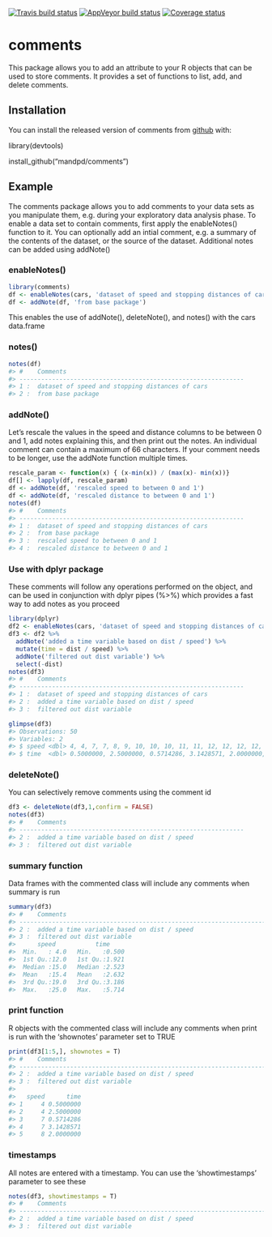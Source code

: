 
[![Travis build
status](https://travis-ci.com/mandpd/comments.svg?branch=master)](https://travis-ci.org/mandpd/comments)
[![AppVeyor build
status](https://ci.appveyor.com/api/projects/status/github/mandpd/comments?branch=master&svg=true)](https://ci.appveyor.com/project/mandpd/comments)
[![Coverage
status](https://codecov.io/gh/mandpd/comments/branch/master/graph/badge.svg)](https://codecov.io/github/mandpd/comments?branch=master)

<!-- README.md is generated from README.Rmd. Please edit that file -->

# comments

This package allows you to add an attribute to your R objects that can
be used to store comments. It provides a set of functions to list, add,
and delete comments.

## Installation

You can install the released version of comments from
[github](https://github.com/mandpd/comments) with:

library(devtools)

install\_github(“mandpd/comments”)

## Example

The comments package allows you to add comments to your data sets as you
manipulate them, e.g. during your exploratory data analysis phase. To
enable a data set to contain comments, first apply the enableNotes()
function to it. You can optionally add an intial comment, e.g. a summary
of the contents of the dataset, or the source of the dataset. Additional
notes can be added using addNote()

### enableNotes()

``` r
library(comments)
df <- enableNotes(cars, 'dataset of speed and stopping distances of cars')
df <- addNote(df, 'from base package') 
```

This enables the use of addNote(), deleteNote(), and notes() with the
cars data.frame

### notes()

``` r
notes(df)
#> #    Comments                                                      
#> --------------------------------------------------------------
#> 1 :  dataset of speed and stopping distances of cars                  
#> 2 :  from base package
```

### addNote()

Let’s rescale the values in the speed and distance columns to be between
0 and 1, add notes explaining this, and then print out the notes. An
individual comment can contain a maximum of 66 characters. If your
comment needs to be longer, use the addNote function multiple times.

``` r
rescale_param <- function(x) { (x-min(x)) / (max(x)- min(x))}
df[] <- lapply(df, rescale_param)
df <- addNote(df, 'rescaled speed to between 0 and 1')
df <- addNote(df, 'rescaled distance to between 0 and 1')
notes(df)
#> #    Comments                                                      
#> --------------------------------------------------------------
#> 1 :  dataset of speed and stopping distances of cars                  
#> 2 :  from base package                                                
#> 3 :  rescaled speed to between 0 and 1                                
#> 4 :  rescaled distance to between 0 and 1
```

### Use with dplyr package

These comments will follow any operations performed on the object, and
can be used in conjunction with dplyr pipes (%\>%) which provides a fast
way to add notes as you proceed

``` r
library(dplyr)
df2 <- enableNotes(cars, 'dataset of speed and stopping distances of cars')
df3 <- df2 %>% 
  addNote('added a time variable based on dist / speed') %>%
  mutate(time = dist / speed) %>%
  addNote('filtered out dist variable') %>%
  select(-dist)
notes(df3)
#> #    Comments                                                      
#> --------------------------------------------------------------
#> 1 :  dataset of speed and stopping distances of cars                  
#> 2 :  added a time variable based on dist / speed                      
#> 3 :  filtered out dist variable
```

``` r
glimpse(df3)
#> Observations: 50
#> Variables: 2
#> $ speed <dbl> 4, 4, 7, 7, 8, 9, 10, 10, 10, 11, 11, 12, 12, 12, 12, 13, …
#> $ time  <dbl> 0.5000000, 2.5000000, 0.5714286, 3.1428571, 2.0000000, 1.1…
```

### deleteNote()

You can selectively remove comments using the comment id

``` r
df3 <- deleteNote(df3,1,confirm = FALSE)
notes(df3)
#> #    Comments                                                      
#> --------------------------------------------------------------
#> 2 :  added a time variable based on dist / speed                      
#> 3 :  filtered out dist variable
```

### summary function

Data frames with the commented class will include any comments when
summary is run

``` r
summary(df3)
#> #    Comments                                                       Time Stamp
#> --------------------------------------------------------------------------------------------
#> 2 :  added a time variable based on dist / speed                    Thu Mar 21 18:06:11 2019 
#> 3 :  filtered out dist variable                                     Thu Mar 21 18:06:11 2019
#>      speed           time      
#>  Min.   : 4.0   Min.   :0.500  
#>  1st Qu.:12.0   1st Qu.:1.921  
#>  Median :15.0   Median :2.523  
#>  Mean   :15.4   Mean   :2.632  
#>  3rd Qu.:19.0   3rd Qu.:3.186  
#>  Max.   :25.0   Max.   :5.714
```

### print function

R objects with the commented class will include any comments when print
is run with the ‘shownotes’ parameter set to TRUE

``` r
print(df3[1:5,], shownotes = T)
#> #    Comments                                                       Time Stamp
#> --------------------------------------------------------------------------------------------
#> 2 :  added a time variable based on dist / speed                    Thu Mar 21 18:06:11 2019 
#> 3 :  filtered out dist variable                                     Thu Mar 21 18:06:11 2019 
#> 
#>   speed      time
#> 1     4 0.5000000
#> 2     4 2.5000000
#> 3     7 0.5714286
#> 4     7 3.1428571
#> 5     8 2.0000000
```

### timestamps

All notes are entered with a timestamp. You can use the ‘showtimestamps’
parameter to see these

``` r
notes(df3, showtimestamps = T)
#> #    Comments                                                       Time Stamp
#> --------------------------------------------------------------------------------------------
#> 2 :  added a time variable based on dist / speed                    Thu Mar 21 18:06:11 2019 
#> 3 :  filtered out dist variable                                     Thu Mar 21 18:06:11 2019
```
